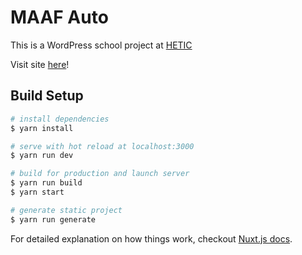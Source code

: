 # MAAF Auto

This is a WordPress school project at [HETIC](https://www.hetic.net/)

Visit site [here](https://ugarden.edhbr.fr)!

## Build Setup

``` bash
# install dependencies
$ yarn install

# serve with hot reload at localhost:3000
$ yarn run dev

# build for production and launch server
$ yarn run build
$ yarn start

# generate static project
$ yarn run generate
```

For detailed explanation on how things work, checkout [Nuxt.js docs](https://nuxtjs.org).
